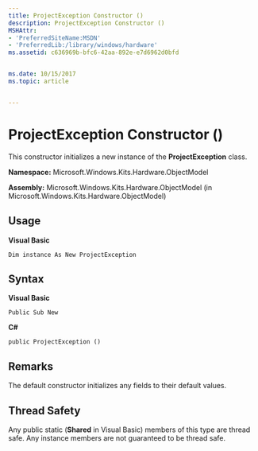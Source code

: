 ```yaml
---
title: ProjectException Constructor ()
description: ProjectException Constructor ()
MSHAttr:
- 'PreferredSiteName:MSDN'
- 'PreferredLib:/library/windows/hardware'
ms.assetid: c636969b-bfc6-42aa-892e-e7d6962d0bfd


ms.date: 10/15/2017
ms.topic: article


---
```


# ProjectException Constructor ()


This constructor initializes a new instance of the **ProjectException** class.

**Namespace:** Microsoft.Windows.Kits.Hardware.ObjectModel

**Assembly:** Microsoft.Windows.Kits.Hardware.ObjectModel (in Microsoft.Windows.Kits.Hardware.ObjectModel)

## <span id="Usage"></span><span id="usage"></span><span id="USAGE"></span>Usage


**Visual Basic**

`Dim instance As New ProjectException`

## <span id="Syntax"></span><span id="syntax"></span><span id="SYNTAX"></span>Syntax


**Visual Basic**

`Public Sub New`

**C#**

`public ProjectException ()`

## <span id="Remarks"></span><span id="remarks"></span><span id="REMARKS"></span>Remarks


The default constructor initializes any fields to their default values.

## <span id="Thread_Safety"></span><span id="thread_safety"></span><span id="THREAD_SAFETY"></span>Thread Safety


Any public static (**Shared** in Visual Basic) members of this type are thread safe. Any instance members are not guaranteed to be thread safe.

 

 






